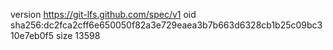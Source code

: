 version https://git-lfs.github.com/spec/v1
oid sha256:dc2fca2cff6e650050f82a3e729eaea3b7b663d6328cb1b25c09bc310e7eb0f5
size 13598
